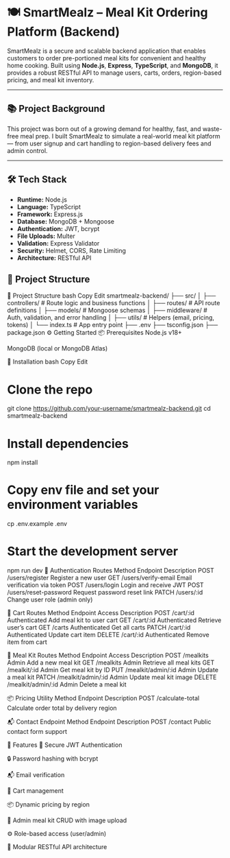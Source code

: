 # 🍽️ SmartMealz – Meal Kit Ordering Platform (Backend)

SmartMealz is a secure and scalable backend application that enables customers to order pre-portioned meal kits for convenient and healthy home cooking. Built using **Node.js**, **Express**, **TypeScript**, and **MongoDB**, it provides a robust RESTful API to manage users, carts, orders, region-based pricing, and meal kit inventory.

---

## 📚 Project Background

This project was born out of a growing demand for healthy, fast, and waste-free meal prep. I built SmartMealz to simulate a real-world meal kit platform — from user signup and cart handling to region-based delivery fees and admin control.

---

## 🛠 Tech Stack

- **Runtime:** Node.js  
- **Language:** TypeScript  
- **Framework:** Express.js  
- **Database:** MongoDB + Mongoose  
- **Authentication:** JWT, bcrypt  
- **File Uploads:** Multer  
- **Validation:** Express Validator  
- **Security:** Helmet, CORS, Rate Limiting  
- **Architecture:** RESTful API



## 📁 Project Structure



📁 Project Structure
bash
Copy
Edit
smartmealz-backend/
├── src/
│   ├── controllers/       # Route logic and business functions
│   ├── routes/            # API route definitions
│   ├── models/            # Mongoose schemas
│   ├── middleware/        # Auth, validation, and error handling
│   ├── utils/             # Helpers (email, pricing, tokens)
│   └── index.ts           # App entry point
├── .env
├── tsconfig.json
├── package.json
⚙️ Getting Started
📦 Prerequisites
Node.js v18+

MongoDB (local or MongoDB Atlas)

🧪 Installation
bash
Copy
Edit
# Clone the repo
git clone https://github.com/your-username/smartmealz-backend.git
cd smartmealz-backend

# Install dependencies
npm install

# Copy env file and set your environment variables
cp .env.example .env

# Start the development server
npm run dev
🔐 Authentication Routes
Method	Endpoint	Description
POST	/users/register	Register a new user
GET	/users/verify-email	Email verification via token
POST	/users/login	Login and receive JWT
POST	/users/reset-password	Request password reset link
PATCH	/users/:id	Change user role (admin only)

🛒 Cart Routes
Method	Endpoint	Access	Description
POST	/cart/:id	Authenticated	Add meal kit to user cart
GET	/cart/:id	Authenticated	Retrieve user’s cart
GET	/carts	Authenticated	Get all carts
PATCH	/cart/:id	Authenticated	Update cart item
DELETE	/cart/:id	Authenticated	Remove item from cart

🍱 Meal Kit Routes
Method	Endpoint	Access	Description
POST	/mealkits	Admin	Add a new meal kit
GET	/mealkits	Admin	Retrieve all meal kits
GET	/mealkit/:id	Admin	Get meal kit by ID
PUT	/mealkit/admin/:id	Admin	Update a meal kit
PATCH	/mealkit/admin/:id	Admin	Update meal kit image
DELETE	/mealkit/admin/:id	Admin	Delete a meal kit

📦 Pricing Utility
Method	Endpoint	Description
POST	/calculate-total	Calculate order total by delivery region

📬 Contact Endpoint
Method	Endpoint	Description
POST	/contact	Public contact form support

🚀 Features
🔐 Secure JWT Authentication

🔒 Password hashing with bcrypt

📬 Email verification

🛒 Cart management

📦 Dynamic pricing by region

🍱 Admin meal kit CRUD with image upload

⚙️ Role-based access (user/admin)

📂 Modular RESTful API architecture


